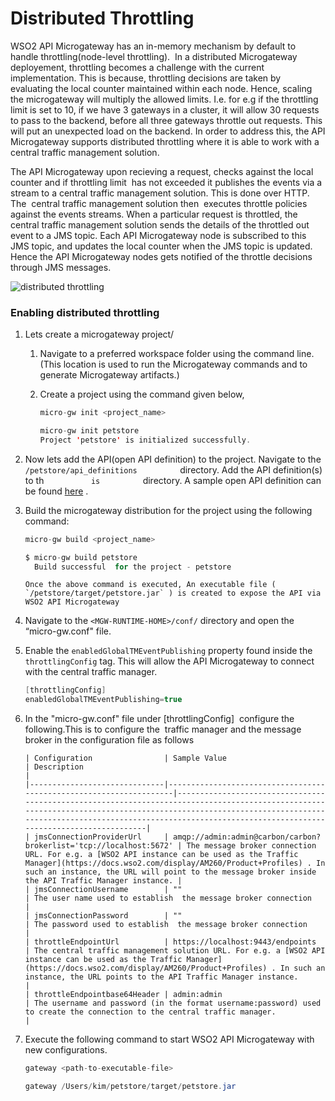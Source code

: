 # Distributed Throttling

WSO2 API Microgateway has an in-memory mechanism by default to handle throttling(node-level throttling).  In a distributed Microgateway deployement, throttling becomes a challenge with the current implementation. This is because, throttling decisions are taken by evaluating the local counter maintained within each node. Hence, scaling the microgateway will multiply the allowed limits. I.e. for e.g if the throttling limit is set to 10, if we have 3 gateways in a cluster, it will allow 30 requests to pass to the backend, before all three gateways throttle out requests. This will put an unexpected load on the backend. In order to address this, the API Microgateway supports distributed throttling where it is able to work with a central traffic management solution.

The API Microgateway upon recieving a request, checks against the local counter and if throttling limit  has not exceeded it publishes the events via a stream to a central traffic management solution. This is done over HTTP. The  central traffic management solution then  executes throttle policies against the events streams. When a particular request is throttled, the  central traffic management solution sends the details of the throttled out event to a JMS topic. Each API Microgateway node is subscribed to this JMS topic, and updates the local counter when the JMS topic is updated.  Hence the API Microgateway nodes gets notified of the throttle decisions through JMS messages.

![distributed throttling]({{base_path}}/assets/img/how-tos/distributed-throttling.png)

### Enabling distributed throttling

1.  Lets create a microgateway project/

    1.  Navigate to a preferred workspace folder using the command line. (This location is used to run the Microgateway commands and to generate Microgateway artifacts.)
    2.  Create a project using the command given below,

        ``` java tab="Format
        micro-gw init <project_name> 
        ```

        ``` java tab="Example"
        micro-gw init petstore  
        Project 'petstore' is initialized successfully.
        ```

2.  Now lets add the API(open API definition) to the project. Navigate to the `           /petstore/api_definitions          ` directory. Add the API definition(s) to th `           is          ` directory. A sample open API definition can be found [here](https://github.com/wso2/product-microgateway/blob/master/samples/petstore_basic.yaml) .

3.  Build the microgateway distribution for the project using the following command:

    ``` java tab="Format"
    micro-gw build <project_name>
    ```

    ``` java tab="Example"
    $ micro-gw build petstore
      Build successful  for the project - petstore
    ```

        Once the above command is executed, An executable file ( `/petstore/target/petstore.jar` ) is created to expose the API via WSO2 API Microgateway

4.  Navigate to the `<MGW-RUNTIME-HOME>/conf/` directory and open the “micro-gw.conf" file.
5.  Enable the `enabledGlobalTMEventPublishing` property found inside the `throttlingConfig` tag. This will allow the API Microgateway to connect with the central traffic manager.

    ``` java
    [throttlingConfig]
    enabledGlobalTMEventPublishing=true
    ```

6.  In the "micro-gw.conf" file under \[throttlingConfig\]  configure the following.This is to configure the  traffic manager and the message broker in the configuration file as follows

        | Configuration                | Sample Value                                                       | Description                                                                                                                                                                                                                                                         |
        |------------------------------|--------------------------------------------------------------------|---------------------------------------------------------------------------------------------------------------------------------------------------------------------------------------------------------------------------------------------------------------------|
        | jmsConnectionProviderUrl     | amqp://admin:admin@carbon/carbon?brokerlist='tcp://localhost:5672' | The message broker connection URL. For e.g. a [WSO2 API instance can be used as the Traffic Manager](https://docs.wso2.com/display/AM260/Product+Profiles) . In such an instance, the URL will point to the message broker inside the API Traffic Manager instance. |
        | jmsConnectionUsername        | ""                                                                 | The user name used to establish  the message broker connection                                                                                                                                                                                                      |
        | jmsConnectionPassword        | ""                                                                 | The password used to establish  the message broker connection                                                                                                                                                                                                       |
        | throttleEndpointUrl          | https://localhost:9443/endpoints                                   | The central traffic management solution URL. For e.g. a [WSO2 API instance can be used as the Traffic Manager](https://docs.wso2.com/display/AM260/Product+Profiles) . In such an instance, the URL points to the API Traffic Manager instance.                     |
        | throttleEndpointbase64Header | admin:admin                                                        | The username and password (in the format username:password) used to create the connection to the central traffic manager.                                                                                                                                           |

7.  Execute the following command to start WSO2 API Microgateway with new configurations.

    ``` java tab="Format"
    gateway <path-to-executable-file>
    ```

    ``` java tab="Example"
    gateway /Users/kim/petstore/target/petstore.jar
    ```


